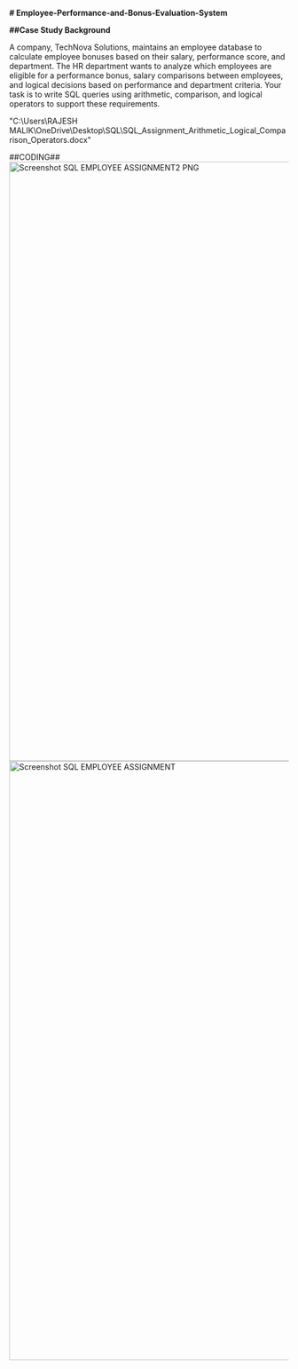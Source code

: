 **# Employee-Performance-and-Bonus-Evaluation-System**

**##Case Study Background**

A company, TechNova Solutions, maintains an employee database to calculate employee bonuses based on their salary, performance score, and department. The HR department wants to analyze which employees are eligible for a performance bonus, salary comparisons between employees, and logical decisions based on performance and department criteria. Your task is to write SQL queries using arithmetic, comparison, and logical operators to support these requirements.

"C:\Users\RAJESH MALIK\OneDrive\Desktop\SQL\SQL_Assignment_Arithmetic_Logical_Comparison_Operators.docx"

##CODING##
<img width="1438" height="1080" alt="Screenshot SQL EMPLOYEE ASSIGNMENT2  PNG" src="https://github.com/user-attachments/assets/214aead9-d512-4209-b67e-6ab07a62171c" />
<img width="1479" height="1080" alt="Screenshot SQL EMPLOYEE ASSIGNMENT" src="https://github.com/user-attachments/assets/b8714d48-28cb-4712-a8ab-3fa823163169" />

